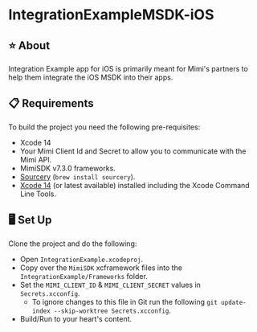 # IntegrationExampleMSDK-iOS

## ⭐️ About
Integration Example app for iOS is primarily meant for Mimi's partners to help them integrate the iOS MSDK into their apps.

## 📋 Requirements

To build the project you need the following pre-requisites:
- Xcode 14
- Your Mimi Client Id and Secret to allow you to communicate with the Mimi API.
- MimiSDK v7.3.0 frameworks.
- [Sourcery](https://github.com/krzysztofzablocki/Sourcery) (`brew install sourcery`).
- [Xcode 14](https://apps.apple.com/gb/app/xcode/id497799835?mt=12) (or latest available) installed including the Xcode Command Line Tools.

## 🖥 Set Up

Clone the project and do the following:
- Open `IntegrationExample.xcodeproj`.
- Copy over the `MimiSDK` xcframework files into the `IntegrationExample/Frameworks` folder.
- Set the `MIMI_CLIENT_ID` & `MIMI_CLIENT_SECRET` values in `Secrets.xcconfig`.
   - To ignore changes to this file in Git run the following `git update-index --skip-worktree Secrets.xcconfig`.
- Build/Run to your heart's content.

